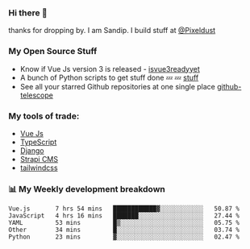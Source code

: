 ### Hi there 👋

thanks for dropping by.
I am Sandip. I build stuff at [@Pixeldust](github.com/pixeldust-in/)

###  **My Open Source Stuff**

 - Know if Vue Js version 3 is released -  [isvue3readyyet](https://github.com/sandiprb/isvue3readyyet)
 - A bunch of Python scripts to get stuff done 💤 💤 [stuff](https://github.com/sandiprb/stuff)
 - See all your starred Github repositories at one single place [github-telescope](https://github.com/sandiprb/github-telescope)



###  **My tools of trade:**
 - [Vue Js](https://github.com/vuejs/vue/)
 - [TypeScript](https://github.com/microsoft/TypeScript)
 - [Django](github.com/django/django)
 - [Strapi CMS](github.com/strapi/strapi)
 - [tailwindcss](https://github.com/tailwindlabs/tailwindcss)


###  📊 **My Weekly development breakdown**
<!--START_SECTION:waka-->
```text
Vue.js       7 hrs 54 mins   ████████████▓░░░░░░░░░░░░   50.87 % 
JavaScript   4 hrs 16 mins   ███████░░░░░░░░░░░░░░░░░░   27.44 % 
YAML         53 mins         █▒░░░░░░░░░░░░░░░░░░░░░░░   05.75 % 
Other        34 mins         █░░░░░░░░░░░░░░░░░░░░░░░░   03.74 % 
Python       23 mins         ▓░░░░░░░░░░░░░░░░░░░░░░░░   02.47 % 
```
<!--END_SECTION:waka-->
